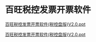# 百旺税控发票开票软件
[百旺税控发票开票软件(税控盘版)V2.0.ppt](baiwang.ppt)


<a href="./baiwang.ppt" target="_blank">百旺税控发票开票软件(税控盘版)V2.0.ppt</a>